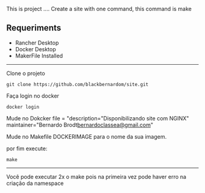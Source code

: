 This is project ....
Create a site with one command, this command is make
## Requeriments
 - Rancher Desktop
 - Docker Desktop
 - MakerFile Installed

---------------------------------------
Clone o projeto

` git clone https://github.com/blackbernardom/site.git `

Faça login no docker

` docker login `

Mude no Dokcker file = "description="Disponibilizando site com NGINX" maintainer="Bernardo Brodt<bernardoclassea@gmail.com>"

Mude no Makefile DOCKERIMAGE para o nome da sua imagem.

por fim execute:

` make `

------
Você pode executar 2x o make pois na primeira vez pode haver erro na criação da namespace

